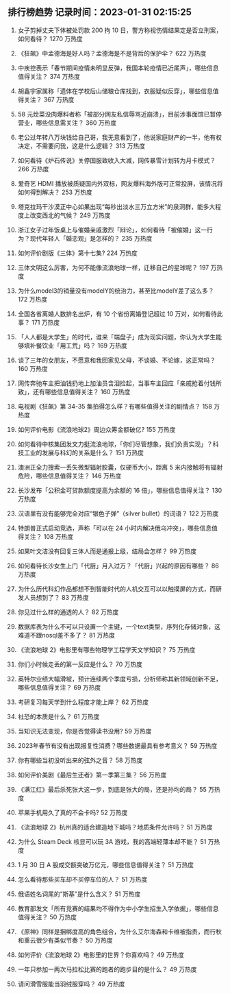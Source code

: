 
## 排行榜趋势 记录时间：2023-01-31 02:15:25
  
  1. 女子剪掉丈夫下体被处罚款 200 拘 10 日，警方称视伤情结果定是否立刑案，如何看待？ 1270 万热度
    
  2. 《狂飙》中孟德海是好人吗？孟德海是不是背后的保护伞？ 622 万热度
    
  3. 中疾控表示「春节期间疫情未明显反弹，我国本轮疫情已近尾声」，哪些信息值得关注？ 374 万热度
    
  4. 胡鑫宇家属称「遗体在学校后山储粮仓库找到，衣服疑似反穿」，哪些信息值得关注？ 367 万热度
    
  5. 58 元烩菜没肉爆料者称「被部分网友私信辱骂近崩溃」，目前涉事面馆已暂停营业，哪些信息需关注？ 360 万热度
    
  6. 老公过年转八万块钱给自己哥，我无意看到了，他说家庭财产的一半，他有权决定，不需要问我，这是什么逻辑？ 313 万热度
    
  7. 如何看待《炉石传说》关停国服致收入大减，网传暴雪计划转为月卡模式？ 266 万热度
    
  8. 爱奇艺 HDMI 播放被质疑国内外双标，网友爆料海外版可正常投屏，该情况将如何得到解决？ 253 万热度
    
  9. 塔克拉玛干沙漠正中心如果出现“每秒出淡水三万立方米”的泉洞群，能多大程度上改变西北的气候？ 249 万热度
    
  10. 浙江女子过年饭桌上与催婚亲戚激烈「辩论」，如何看待「被催婚」这一行为？现代年轻人「婚恋观」是怎样的？ 235 万热度
    
  11. 如何评价剧版《三体》第十七集? 224 万热度
    
  12. 三体文明这么厉害，为何不能像流浪地球一样，迁移自己的星球呢？ 197 万热度
    
  13. 为什么model3的销量没有modelY的统治力，甚至比modelY差了这么多？ 172 万热度
    
  14. 全国各省离婚人数排名出炉，有 10 个省份离婚登记超过 10 万对，如何看待此事？ 171 万热度
    
  15. 「人人都是大学生」的时代，谁来「端盘子」成为现实问题，你认为大学生能够填补餐饮业「用工荒」吗？ 169 万热度
    
  16. 谈了三年的女朋友，不愿意和我回家见父母，不谈婚、不论嫁，这正常吗？ 160 万热度
    
  17. 网传奔驰车主把油钱扔地上加油员含泪捡起，当事车主回应「亲戚抢着付钱所致」，还有哪些信息值得关注？ 160 万热度
    
  18. 电视剧《狂飙》第 34-35 集拍得怎么样？有哪些值得关注的剧情点？ 158 万热度
    
  19. 如何评价电影《流浪地球2》周边众筹金额破亿? 155 万热度
    
  20. 如何看待中核集团发文力挺流浪地球，「你们尽管想象，我们负责实现」？科技工业的发展与科幻的关系是什么？ 151 万热度
    
  21. 澳洲正全力搜索一丢失微型辐射胶囊，仅硬币大小，距离 5 米内接触将有辐射危险，哪些信息值得关注？ 146 万热度
    
  22. 长沙发布「公积金可贷款额度提高为余额的 16 倍」，哪些信息值得关注？ 130 万热度
    
  23. 汉语里有没有能够完全对应“银色子弹”（silver bullet）的词语？ 122 万热度
    
  24. 特朗普正式启动竞选，声称「可以在 24 小时内解决俄乌冲突」，哪些信息值得关注？ 108 万热度
    
  25. 如果叶文洁没有回复三体人而是通报上级，结局会怎样？ 99 万热度
    
  26. 如何看待长沙女生上门「代厨」月入过万？「代厨」兴起的原因有哪些？ 86 万热度
    
  27. 为什么历代科幻作品都想不到智能时代的人机交互可以以触摸屏的方式，而研发人员想到了？ 83 万热度
    
  28. 你见过什么样的通透的人？ 82 万热度
    
  29. 数据库表为什么不可以只设置一个主键，一个text类型，序列化存储对象，这难道不跟nosql差不多了？ 81 万热度
    
  30. 《流浪地球 2》电影里有哪些物理学工程学天文学知识？ 75 万热度
    
  31. 你们小时候走丢的第一反应是什么？ 70 万热度
    
  32. 英特尔业绩大幅滑坡，预计连续两个季度亏损，分析师称其新领域创新不足，哪些信息值得关注？ 69 万热度
    
  33. 考研复习每天学到什么程度才能上岸？ 62 万热度
    
  34. 社恐的本质是什么？ 61 万热度
    
  35. 当知识无法变现，你是否觉得读书没用? 59 万热度
    
  36. 2023年春节有没有出现报复性消费？哪些数据最具有参考意义？ 59 万热度
    
  37. 你有哪些当初没听出来的弦外之音？ 58 万热度
    
  38. 如何评价美剧《最后生还者》第一季第三集？ 56 万热度
    
  39. 《满江红》最后杀死张大这一步，到底是张大的局，还是孙均的局？ 55 万热度
    
  40. 苹果手机用久了真的不会卡吗? 52 万热度
    
  41. 《流浪地球 2》杭州真的适合建造地下城吗？地质条件允许吗？ 51 万热度
    
  42. 为什么 Steam Deck 核显可以玩 3A 游戏，我的高端轻薄本却不能？ 51 万热度
    
  43. 1 月 30 日 A 股成交额突破万亿元，哪些信息值得关注？ 51 万热度
    
  44. 怎么看待那些买车却不买停车位的人？ 51 万热度
    
  45. 俄语姓名词尾的“斯基”是什么含义？ 51 万热度
    
  46. 教育部发文「所有竞赛的结果均不得作为中小学生招生入学依据」，哪些信息值得关注？ 50 万热度
    
  47. 《原神》同样是捆绑度高的角色组合，为什么艾尔海森和卡维被指责，而行秋和重云很少有类似节奏？ 50 万热度
    
  48. 如何评价《流浪地球 2》电影里的世界？你喜欢吗？ 49 万热度
    
  49. 一年只参加一两次马拉松比赛的跑者的跑步目的是什么？ 49 万热度
    
  50. 请问滑雪服能当羽绒服穿吗？ 49 万热度
    